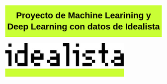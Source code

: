 <a id="top"></a><h1 style="background:#C9FF35; border:0; color:black; padding-top:15px; padding-bottom:15px; text-align: center; font: normal 1rem/1.5rem 'bernino-regular',Verdana,Arial,Geneva,sans-serif !important; font-weight: 700 !important; font-size: 1.75rem !important; line-height: 2.25rem !important; letter-spacing: -0.00625rem !important; vertical-align: baseline !important;">Proyecto de Machine Learining y Deep Learning con datos de Idealista</h1>

![logo](logo_project.jpg)
